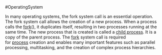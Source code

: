 #OperatingSystem 

In many operating systems, the fork system call is an essential operation. The fork system call allows the creation of a new process. When a process calls the [fork](https://www.geeksforgeeks.org/fork-system-call/)(), it duplicates itself, resulting in two processes running at the same time. The new process that is created is called a [child process](https://www.geeksforgeeks.org/difference-between-process-parent-process-and-child-process/). It is a copy of the parent process. The [fork](https://www.geeksforgeeks.org/fork-system-call/) system call is required for [process](https://www.geeksforgeeks.org/introduction-of-process-management/) creation and enables many important features such as parallel processing, multitasking, and the creation of complex process hierarchies.


